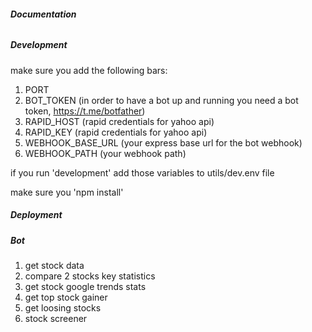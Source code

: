 ###### **Documentation** 

##### Development
make sure you add the following bars:

1. PORT
2. BOT_TOKEN (in order to have a bot up and running you need a bot token, https://t.me/botfather)
3. RAPID_HOST (rapid credentials for yahoo api)
4. RAPID_KEY (rapid credentials for yahoo api)
5. WEBHOOK_BASE_URL (your express base url for the bot webhook)
6. WEBHOOK_PATH (your webhook path)

if you run 'development' add those variables to utils/dev.env file

make sure you 'npm install'


##### Deployment



##### Bot
1. get stock data
2. compare 2 stocks key statistics 
3. get stock google trends stats 
4. get top stock gainer
5. get loosing stocks
6. stock screener 
